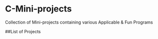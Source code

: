 # C-Mini-projects
Collection of Mini-projects containing various Applicable &amp; Fun Programs

##List of Projects
